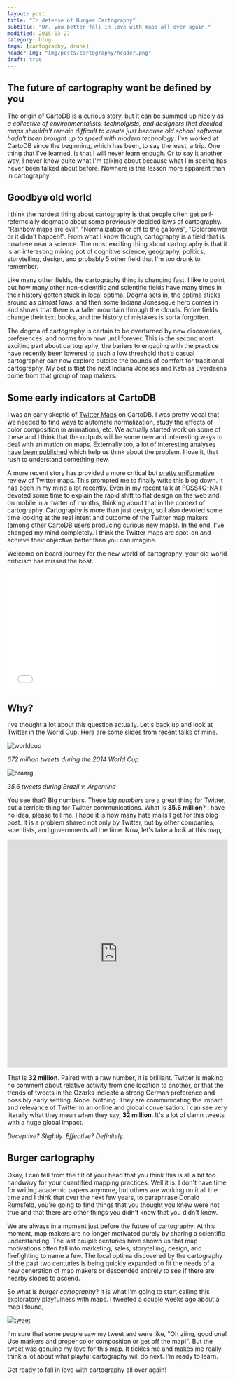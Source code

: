 ```yaml
---
layout: post
title: "In defense of Burger Cartography"
subtitle: "Or, you better fall in love with maps all over again."
modified: 2015-03-27
category: blog
tags: [cartography, drunk]
header-img: "img/posts/cartography/header.png"
draft: true
---
```


## The future of cartography wont be defined by you

The origin of CartoDB is a curious story, but it can be summed up nicely as _a collective of environmentalists, technolgists, and designers that decided maps shouldn't remain difficult to create just because old school software hadn't been brought up to speed with modern technology_. I've worked at CartoDB since the beginning, which has been, to say the least, a trip. One thing that I've learned, is that I will never learn enough. Or to say it another way, I never know quite what I'm talking about because what I'm seeing has never been talked about before. Nowhere is this lesson more apparent than in cartography.

## Goodbye old world

I think the hardest thing about cartography is that people often get self-referncially dogmatic about some previously decided laws of cartography. "Rainbow maps are evil", "Normalization or off to the gallows", "Colorbrewer or it didn't happen!". From what I know though, cartography is a field that is nowhere near a science. The most exciting thing about cartography is that it is an interesting mixing pot of cognitive science, geography, politics, storytelling, design, and probably 5 other field that I'm too drunk to remember. 

Like many other fields, the cartography thing is changing fast. I like to point out how many other non-scientific and scientific fields have many times in their history gotten stuck in local optima. Dogma sets in, the optima sticks around as _almost laws_, and then some Indiana Joneseque hero comes in and shows that there is a taller mountain through the clouds. Entire fields change their text books, and the history of mistakes is sorta forgotten. 

The dogma of cartography is certain to be overturned by new discoveries, preferences, and norms from now until forever. This is the second most exciting part about cartography, the bariers to engaging with the practice have recently been lowered to such a low threshold that a casual cartographer can now explore outside the bounds of comfort for traditional cartography. My bet is that the next Indiana Joneses and Katniss Everdeens come from that group of map makers. 

## Some early indicators at CartoDB

I was an early skeptic of [Twitter Maps](http://blog.cartodb.com/twitter-maps/) on CartoDB. I was pretty vocal that we needed to find ways to automate normalization, study the effects of color composition in animations, etc. We actually started work on some of these and I think that the outputs will be some new and interesting ways to deal with animation on maps. Externally too, a lot of interesting analyses [have been published](http://www.floatingsheep.org/2014/08/mapping-ferguson-tweets-or-more-maps.html) which help us think about the problem. I love it, that rush to understand something new. 

A more recent story has provided a more critical but [pretty uniformative](http://www.citylab.com/housing/2015/03/why-most-twitter-maps-cant-be-trusted/388586/) review of Twitter maps. This prompted me to finally write this blog down. It has been in my mind a lot recently. Even in my recent talk at [FOSS4G-NA](https://2015.foss4g-na.org/session/what-map) I devoted some time to explain the rapid shift to flat design on the web and on mobile in a matter of months, thinking about that in the context of cartography. Cartography is more than just design, so I also devoted some time looking at the real intent and outcome of the Twitter map makers (among other CartoDB users producing curious new maps). In the end, I've changed my mind completely. I think the Twitter maps are spot-on and achieve their objective better than you can imagine. 

Welcome on board journey for the new world of cartography, your old world criticism has missed the boat.

<iframe src="//giphy.com/embed/3zBmNY3YOBbDG" width="480" height="270" frameBorder="0" style="max-width: 100%" class="giphy-embed" webkitAllowFullScreen mozallowfullscreen allowFullScreen></iframe>

## Why?

I've thought a lot about this question actually. Let's back up and look at Twitter in the World Cup. Here are some slides from recent talks of mine.

![worldcup](/img/posts/cartography/world-cup.png)

_672 million tweets during the 2014 World Cup_

![braarg](/img/posts/cartography/bra-ger.png)

_35.6 tweets during Brazil v. Argentina_

You see that? Big numbers. These _big numbers_ are a great thing for Twitter, but a terrible thing for Twitter communications. What is **35.6 million**? I have no idea, please tell me. I hope it is how many hate mails I get for this blog post. It is a problem shared not only by Twitter, but by other companies, scientists, and governments all the time. Now, let's take a look at this map,

<iframe src="http://cartodb.com/v/worldcup/match/?TC=x&vis=30acae6a-0a51-11e4-8918-0e73339ffa50&h=t&t=Germany,B40903%7CArgentina,5CA2D1&m=7%2F13%2F2014%2016:00:00%20GMT,7%2F12%2F2014%2018:35:00GMT&g=147%7C#/2/-11.9/-8.1/0" width='100%' height='520' frameborder='0'  allowfullscreen webkitallowfullscreen mozallowfullscreen oallowfullscreen msallowfullscreen></iframe>

That is **32 million**. Paired with a raw number, it is brilliant. Twitter is making no comment about relative activity from one location to another, or that the trends of tweets in the Ozarks indicate a strong German preference and possibly early settling. Nope. Nothing. They are communicating the impact and relevance of Twitter in an online and global conversation. I can see very literally what they mean when they say, **32 million**. It's a lot of damn tweets with a huge global impact. 

_Deceptive? Slightly. Effective? Definitely._

## Burger cartography

Okay, I can tell from the tilt of your head that you think this is all a bit too handwavy for your quantified mapping practices. Well it is. I don't have time for writing academic papers anymore, but others are working on it all the time and I think that over the next few years, to paraphrase Donald Rumsfeld, you're going to find things that you thought you knew were not true and that there are other things you didn't know that you didn't know.

We are always in a moment just before the future of cartography. At this moment, map makers are no longer motivated purely by sharing a scientific understanding. The last couple centuries have shown us that map motivations often fall into marketing, sales, storytelling, design, and firefighting to name a few. The local optima discovered by the cartography of the past two centuries is being quickly expanded to fit the needs of a new generation of map makers or descended entirely to see if there are nearby slopes to ascend. 

So what is _burger cartography_? It is what I'm going to start calling this exploratory playfulness with maps. I tweeted a couple weeks ago about a map I found,

[![tweet](/img/posts/cartography/burger.png)](https://twitter.com/andrewxhill/status/576442676419125248)

I'm sure that some people saw my tweet and were like, "Oh ziing, good one! Use markers and proper color composition or get off the map!". But the tweet was genuine my love for this map. It tickles me and makes me really think a lot about what playful cartography will do next. I'm ready to learn.

Get ready to fall in love with cartography all over again!


